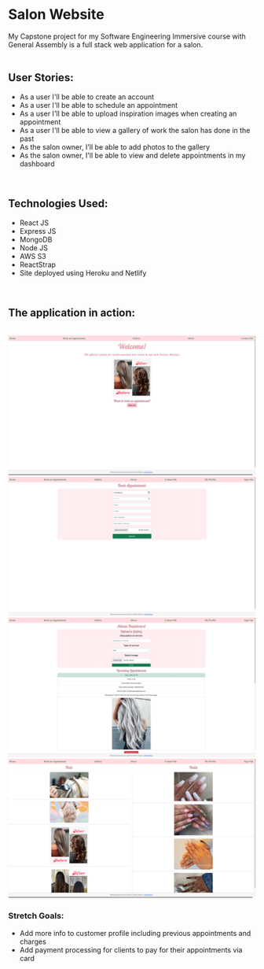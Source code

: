 <h1>Salon Website</h1>
My Capstone project for my Software Engineering Immersive course with General Assembly is a full stack web application for a salon.
<br><br>
<h2>User Stories:</h2>
<ul>
    <li>As a user I'll be able to create an account</li>
    <li>As a user I'll be able to schedule an appointment</li>
    <li>As a user I'll be able to upload inspiration images when creating an appointment</li>
    <li>As a user I'll be able to view a gallery of work the salon has done in the past</li>
    <li>As the salon owner, I'll be able to add photos to the gallery</li>
    <li>As the salon owner, I'll be able to view and delete appointments in my dashboard</li>
</ul>
<br>
<h2>Technologies Used:</h2>
<ul>
    <li>React JS</li>
    <li>Express JS</li>
    <li>MongoDB</li>
    <li>Node JS</li>
    <li>AWS S3</li>
    <li>ReactStrap</li>
    <li>Site deployed using Heroku and Netlify</li>
</ul>
<br>
<h2>The application in action:</h2>
<br>
<img src="resources/SS1.png">
<img src="resources/SS2.png">
<img src="resources/SS3.png">
<img src="resources/SS4.png">
<br>
<h3>Stretch Goals:</h3>
<ul>
    <li>Add more info to customer profile including previous appointments and charges</li>
    <li>Add payment processing for clients to pay for their appointments via card</li>
</ul>